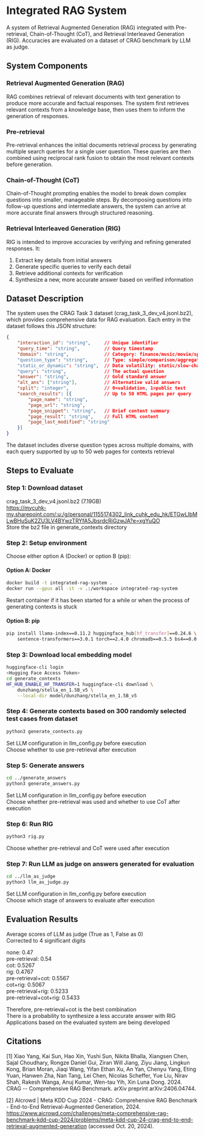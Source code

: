 # Integrated RAG System
A system of Retrieval Augmented Generation (RAG) integrated with Pre-retrieval, Chain-of-Thought (CoT), and Retrieval Interleaved Generation (RIG). Accuracies are evaluated on a dataset of CRAG benchmark by LLM as judge.

## System Components

### Retrieval Augmented Generation (RAG)
RAG combines retrieval of relevant documents with text generation to produce more accurate and factual responses. The system first retrieves relevant contexts from a knowledge base, then uses them to inform the generation of responses.

### Pre-retrieval
Pre-retrieval enhances the initial documents retrieval process by generating multiple search queries for a single user question. These queries are then combined using reciprocal rank fusion to obtain the most relevant contexts before generation.

### Chain-of-Thought (CoT)
Chain-of-Thought prompting enables the model to break down complex questions into smaller, manageable steps. By decomposing questions into follow-up questions and intermediate answers, the system can arrive at more accurate final answers through structured reasoning.

### Retrieval Interleaved Generation (RIG)
RIG is intended to improve accuracies by verifying and refining generated responses. It:
1. Extract key details from initial answers
2. Generate specific queries to verify each detail
3. Retrieve additional contexts for verification
4. Synthesize a new, more accurate answer based on verified information

## Dataset Description
The system uses the CRAG Task 3 dataset (crag_task_3_dev_v4.jsonl.bz2), which provides comprehensive data for RAG evaluation. Each entry in the dataset follows this JSON structure:
```json
{
    "interaction_id": "string",     // Unique identifier
    "query_time": "string",         // Query timestamp
    "domain": "string",             // Category: finance/music/movie/sports/open
    "question_type": "string",      // Type: simple/comparison/aggregation/etc
    "static_or_dynamic": "string",  // Data volatility: static/slow-changing/fast-changing/real-time
    "query": "string",              // The actual question
    "answer": "string",             // Gold standard answer
    "alt_ans": ["string"],          // Alternative valid answers
    "split": "integer",             // 0=validation, 1=public test
    "search_results": [{            // Up to 50 HTML pages per query
        "page_name": "string",
        "page_url": "string",
        "page_snippet": "string",   // Brief content summary
        "page_result": "string",    // Full HTML content
        "page_last_modified": "string"
    }]
}
```
The dataset includes diverse question types across multiple domains, with each query supported by up to 50 web pages for contexts retrieval

## Steps to Evaluate

### Step 1: Download dataset
crag_task_3_dev_v4.jsonl.bz2 (7.19GB)  
https://mycuhk-my.sharepoint.com/:u:/g/personal/1155174302_link_cuhk_edu_hk/ETGwLIbMLwBHuSuK2ZU3LV4BYwzTRYfA5JbsrdcRiGzwJA?e=xgYuQO  
Store the bz2 file in generate_contexts directory

### Step 2: Setup environment
Choose either option A (Docker) or option B (pip):

#### Option A: Docker
```bash
docker build -t integrated-rag-system .
docker run --gpus all -it -v .:/workspace integrated-rag-system
```
Restart container if it has been started for a while or when the process of generating contexts is stuck

#### Option B: pip
```bash
pip install llama-index==0.11.2 huggingface_hub[hf_transfer]==0.24.6 \
    sentence-transformers==3.0.1 torch==2.4.0 chromadb==0.5.5 bs4==0.0.2
```

### Step 3: Download local embedding model
```bash
huggingface-cli login
<Hugging Face Access Token>
cd generate_contexts
HF_HUB_ENABLE_HF_TRANSFER=1 huggingface-cli download \
    dunzhang/stella_en_1.5B_v5 \
    --local-dir model/dunzhang/stella_en_1.5B_v5
```

### Step 4: Generate contexts based on 300 randomly selected test cases from dataset
```bash
python3 generate_contexts.py
```
Set LLM configuration in llm_config.py before execution  
Choose whether to use pre-retrieval after execution

### Step 5: Generate answers
```bash
cd ../generate_answers
python3 generate_answers.py
```
Set LLM configuration in llm_config.py before execution  
Choose whether pre-retrieval was used and whether to use CoT after execution

### Step 6: Run RIG
```bash
python3 rig.py
```
Choose whether pre-retrieval and CoT were used after execution

### Step 7: Run LLM as judge on answers generated for evaluation
```bash
cd ../llm_as_judge
python3 llm_as_judge.py
```
Set LLM configuration in llm_config.py before execution  
Choose which stage of answers to evaluate after execution

## Evaluation Results
Average scores of LLM as judge (True as 1, False as 0)  
Corrected to 4 significant digits  
  
none: 0.47  
pre-retrieval: 0.54  
cot: 0.5267  
rig: 0.4767  
pre-retrieval+cot: 0.5567  
cot+rig: 0.5067  
pre-retrieval+rig: 0.5233  
pre-retrieval+cot+rig: 0.5433  
  
Therefore, pre-retrieval+cot is the best combination  
There is a probability to synthesize a less accurate answer with RIG  
Applications based on the evaluated system are being developed

## Citations
[1] Xiao Yang, Kai Sun, Hao Xin, Yushi Sun, Nikita Bhalla, Xiangsen Chen, Sajal Choudhary, Rongze Daniel Gui, Ziran Will Jiang, Ziyu Jiang, Lingkun Kong, Brian Moran, Jiaqi Wang, Yifan Ethan Xu, An Yan, Chenyu Yang, Eting Yuan, Hanwen Zha, Nan Tang, Lei Chen, Nicolas Scheffer, Yue Liu, Nirav Shah, Rakesh Wanga, Anuj Kumar, Wen-tau Yih, Xin Luna Dong. 2024. CRAG -- Comprehensive RAG Benchmark. arXiv preprint arXiv:2406.04744.  

[2] AIcrowd | Meta KDD Cup 2024 - CRAG: Comprehensive RAG Benchmark - End-to-End Retrieval-Augmented Generation, 2024. https://www.aicrowd.com/challenges/meta-comprehensive-rag-benchmark-kdd-cup-2024/problems/meta-kdd-cup-24-crag-end-to-end-retrieval-augmented-generation (accessed Oct. 20, 2024).